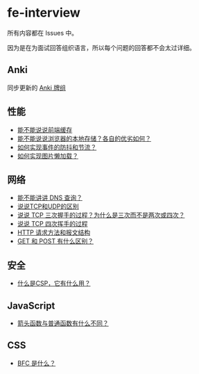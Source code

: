 # fe-interview

所有内容都在 Issues 中。

因为是在为面试回答组织语言，所以每个问题的回答都不会太过详细。

## Anki

同步更新的 [Anki 牌组](https://ankiweb.net/shared/info/1279694530)

## 性能

* [能不能说说前端缓存](https://github.com/suukii/fe-interview/issues/6)
* [能不能说说浏览器的本地存储？各自的优劣如何？](https://github.com/suukii/fe-interview/issues/10)
* [如何实现事件的防抖和节流？](https://github.com/suukii/fe-interview/issues/11)
* [如何实现图片懒加载？](https://github.com/suukii/fe-interview/issues/12)


## 网络

* [能不能讲讲 DNS 查询？](https://github.com/suukii/fe-interview/issues/13)
* [说说TCP和UDP的区别](https://github.com/suukii/fe-interview/issues/1)
* [说说 TCP 三次握手的过程？为什么是三次而不是两次或四次？](https://github.com/suukii/fe-interview/issues/2)
* [说说 TCP 四次挥手的过程](https://github.com/suukii/fe-interview/issues/3)
* [HTTP 请求方法和报文结构](https://github.com/suukii/fe-interview/issues/4)
* [GET 和 POST 有什么区别？](https://github.com/suukii/fe-interview/issues/5)

## 安全

* [什么是CSP，它有什么用？](https://github.com/suukii/fe-interview/issues/7)

## JavaScript

* [箭头函数与普通函数有什么不同？](https://github.com/suukii/fe-interview/issues/9)

## CSS

* [BFC 是什么？](https://github.com/suukii/fe-interview/issues/8)
